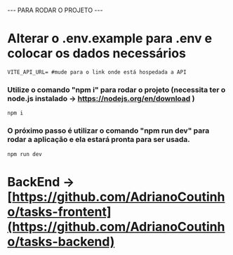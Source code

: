 --- PARA RODAR O PROJETO ---

# Alterar o .env.example para .env e colocar os dados necessários

```
VITE_API_URL= #mude para o link onde está hospedada a API
```

### Utilize o comando "npm i" para rodar o projeto (necessita ter o node.js instalado -> https://nodejs.org/en/download )
``` npm i ``` 

### O próximo passo é utilizar o comando "npm run dev" para rodar a aplicação e ela estará pronta para ser usada.

``` npm run dev ``` 

# BackEnd -> [https://github.com/AdrianoCoutinho/tasks-frontent](https://github.com/AdrianoCoutinho/tasks-backend)

